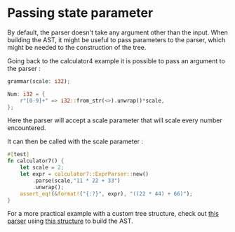 # Passing state parameter

By default, the parser doesn't take any argument other than the input.
When building the AST, it might be useful to pass parameters to the parser, which might be needed to the construction of the tree.

Going back to the calculator4 example it is possible to pass an argument to the parser :


```rust
grammar(scale: i32);
```

```rust
Num: i32 = {
    r"[0-9]+" => i32::from_str(<>).unwrap()*scale,
};
```

Here the parser will accept a scale parameter that will scale every number encountered.

It can then be called with the scale parameter :

```rust
#[test]
fn calculator7() {
    let scale = 2;
    let expr = calculator7::ExprParser::new()
        .parse(scale,"11 * 22 + 33")
        .unwrap();
    assert_eq!(&format!("{:?}", expr), "((22 * 44) + 66)");
}
```

For a more practical example with a custom tree structure, check out [this parser](https://github.com/lalrpop/lalrpop/blob/master/lalrpop-test/src/expr_arena.lalrpop) using [this structure](https://github.com/lalrpop/lalrpop/blob/master/lalrpop-test/src/expr_arena_ast.rs) to build the AST.


